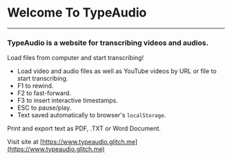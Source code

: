 # Welcome To TypeAudio
<hr>

### TypeAudio is a website for transcribing videos and audios.
Load files from computer and start transcribing!

* Load video and audio files as well as YouTube videos by URL or file to start transcribing.
* F1 to rewind.
* F2 to fast-forward.
* F3 to insert interactive timestamps.
* ESC to pause/play.
* Text saved automatically to browser's ```localStorage```.

Print and export text as PDF, .TXT or Word Document.

Visit site at [https://www.typeaudio.glitch.me](https://www.typeaudio.glitch.me)